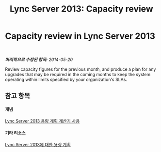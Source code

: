 ﻿---
title: 'Lync Server 2013: Capacity review'
TOCTitle: Capacity review
ms:assetid: 62a70ad3-87cf-4d8c-9f0c-710e9aa4ad63
ms:mtpsurl: https://technet.microsoft.com/ko-kr/library/Dn725209(v=OCS.15)
ms:contentKeyID: 62335965
ms.date: 08/24/2015
mtps_version: v=OCS.15
ms.translationtype: HT
---

# Capacity review in Lync Server 2013

 

_**마지막으로 수정된 항목:** 2014-05-20_

Review capacity figures for the previous month, and produce a plan for any upgrades that may be required in the coming months to keep the system operating within limits specified by your organization's SLAs.

## 참고 항목

#### 개념

[Lync Server 2013 용량 계획 계산기 사용](lync-server-2013-capacity-planning-calculator.md)  

#### 기타 리소스

[Lync Server 2013에 대한 용량 계획](lync-server-2013-capacity-planning.md)

